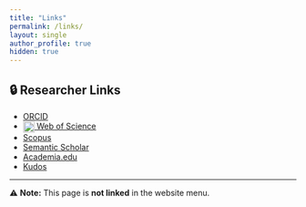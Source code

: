 ```yaml
---
title: "Links"
permalink: /links/
layout: single
author_profile: true
hidden: true
---
```


## 🔒 Researcher Links

<ul class="social-icons">
    <li><a href="https://orcid.org/0000-0002-8342-0363" target="_blank"><i class="ai ai-orcid" aria-hidden="true"></i> ORCID</a></li>
  <li>
  <a href="https://www.webofscience.com/wos/author/record/1767361" target="_blank">
    <img src="https://companieslogo.com/img/orig/CLVT-be02c47f.png" alt="Web of Science" style="height: 20px; vertical-align: middle;">
    Web of Science
  </a>
</li>
      <li><a href="https://www.scopus.com/authid/detail.uri?authorId=56068096100" target="_blank"><i class="ai ai-scopus" aria-hidden="true"></i> Scopus</a></li>
    <li><a href="https://www.semanticscholar.org/author/Americo-Cunha/47058383" target="_blank"><i class="ai ai-semantic-scholar" aria-hidden="true"></i> Semantic Scholar</a></li>
    <li><a href="https://uerj.academia.edu/AmericoCunhaJr" target="_blank"><i class="ai ai-academia" aria-hidden="true"></i> Academia.edu</a></li>
    <li><a href="https://www.growkudos.com/profile/americo_cunha" target="_blank"><i class="fas fa-lightbulb" aria-hidden="true"></i> Kudos</a></li>
</ul>

---
⚠️ **Note:** This page is **not linked** in the website menu.
